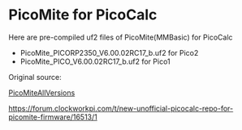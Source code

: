 # PicoMite for PicoCalc

Here are pre-compiled uf2 files of PicoMite(MMBasic) for PicoCalc

- PicoMite_PICORP2350_V6.00.02RC17_b.uf2  for Pico2
- PicoMite_PICO_V6.00.02RC17_b.uf2  for Pico1


Original source:

[PicoMiteAllVersions](https://github.com/madcock/PicoMiteAllVersions/releases)  

https://forum.clockworkpi.com/t/new-unofficial-picocalc-repo-for-picomite-firmware/16513/1  



